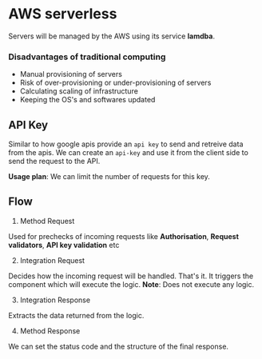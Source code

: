 # AWS serverless

Servers will be managed by the AWS using its service **lamdba**.

### Disadvantages of traditional computing

- Manual provisioning of servers
- Risk of over-provisioning or under-provisioning of servers
- Calculating scaling of infrastructure
- Keeping the OS's and softwares updated

## API Key

Similar to how google apis provide an `api key` to send and retreive data from the apis.
We can create an `api-key` and use it from the client side to send the request to the API.

**Usage plan**: We can limit the number of requests for this key.

## Flow

1. Method Request

Used for prechecks of incoming requests like **Authorisation**, **Request validators**, **API key validation** etc

2. Integration Request

Decides how the incoming request will be handled. That's it. It triggers the component which will execute the logic.
**Note**: Does not execute any logic.

3. Integration Response

Extracts the data returned from the logic.

4. Method Response

We can set the status code and the structure of the final response.
